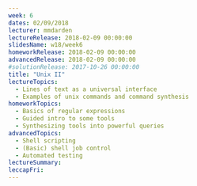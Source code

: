 ```yaml
---
week: 6
dates: 02/09/2018
lecturer: mmdarden
lectureRelease: 2018-02-09 00:00:00
slidesName: w18/week6
homeworkRelease: 2018-02-09 00:00:00
advancedRelease: 2018-02-09 00:00:00
#solutionRelease: 2017-10-26 00:00:00
title: "Unix II"
lectureTopics:
  - Lines of text as a universal interface
  - Examples of unix commands and command synthesis
homeworkTopics:
  - Basics of regular expressions
  - Guided intro to some tools
  - Synthesizing tools into powerful queries
advancedTopics:
  - Shell scripting
  - (Basic) shell job control
  - Automated testing
lectureSummary:
leccapFri:
---
```

